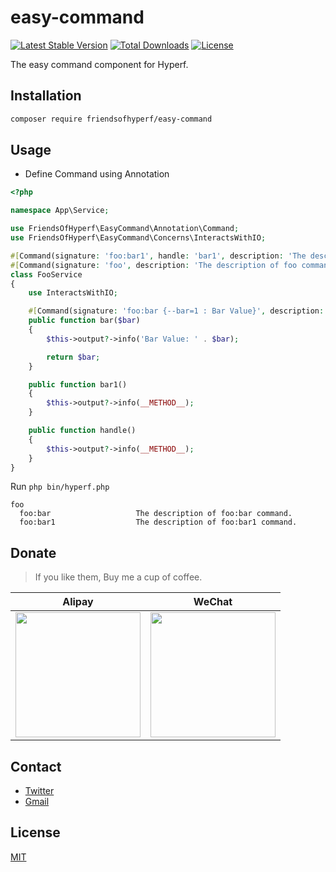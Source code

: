 # easy-command

[![Latest Stable Version](https://img.shields.io/packagist/v/friendsofhyperf/easy-command)](https://packagist.org/packages/friendsofhyperf/easy-command)
[![Total Downloads](https://img.shields.io/packagist/dt/friendsofhyperf/easy-command)](https://packagist.org/packages/friendsofhyperf/easy-command)
[![License](https://img.shields.io/packagist/l/friendsofhyperf/easy-command)](https://github.com/friendsofhyperf/easy-command)

The easy command component for Hyperf.

## Installation

```bash
composer require friendsofhyperf/easy-command
```

## Usage

- Define Command using Annotation

```php
<?php

namespace App\Service;

use FriendsOfHyperf\EasyCommand\Annotation\Command;
use FriendsOfHyperf\EasyCommand\Concerns\InteractsWithIO;

#[Command(signature: 'foo:bar1', handle: 'bar1', description: 'The description of foo:bar1 command.')]
#[Command(signature: 'foo', description: 'The description of foo command.')]
class FooService
{
    use InteractsWithIO;

    #[Command(signature: 'foo:bar {--bar=1 : Bar Value}', description: 'The description of foo:bar command.')]
    public function bar($bar)
    {
        $this->output?->info('Bar Value: ' . $bar);

        return $bar;
    }

    public function bar1()
    {
        $this->output?->info(__METHOD__);
    }

    public function handle()
    {
        $this->output?->info(__METHOD__);
    }
}
```

Run `php bin/hyperf.php`

```shell
foo
  foo:bar                   The description of foo:bar command.
  foo:bar1                  The description of foo:bar1 command.
```

## Donate

> If you like them, Buy me a cup of coffee.

| Alipay | WeChat |
|  ----  | ----  |
| <img src="https://hdj.me/images/alipay-min.jpg" width="200" height="200" />  | <img src="https://hdj.me/images/wechat-pay-min.jpg" width="200" height="200" /> |

## Contact

- [Twitter](https://twitter.com/huangdijia)
- [Gmail](mailto:huangdijia@gmail.com)

## License

[MIT](LICENSE)
